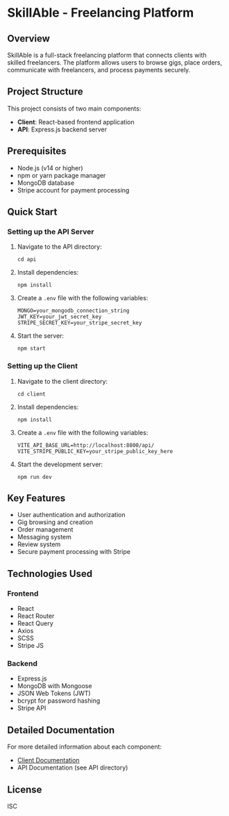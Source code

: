 # SkillAble - Freelancing Platform

## Overview
SkillAble is a full-stack freelancing platform that connects clients with skilled freelancers. The platform allows users to browse gigs, place orders, communicate with freelancers, and process payments securely.

## Project Structure
This project consists of two main components:

- **Client**: React-based frontend application
- **API**: Express.js backend server

## Prerequisites
- Node.js (v14 or higher)
- npm or yarn package manager
- MongoDB database
- Stripe account for payment processing

## Quick Start

### Setting up the API Server
1. Navigate to the API directory:
   ```
   cd api
   ```
2. Install dependencies:
   ```
   npm install
   ```
3. Create a `.env` file with the following variables:
   ```
   MONGO=your_mongodb_connection_string
   JWT_KEY=your_jwt_secret_key
   STRIPE_SECRET_KEY=your_stripe_secret_key
   ```
4. Start the server:
   ```
   npm start
   ```

### Setting up the Client
1. Navigate to the client directory:
   ```
   cd client
   ```
2. Install dependencies:
   ```
   npm install
   ```
3. Create a `.env` file with the following variables:
   ```
   VITE_API_BASE_URL=http://localhost:8800/api/
   VITE_STRIPE_PUBLIC_KEY=your_stripe_public_key_here
   ```
4. Start the development server:
   ```
   npm run dev
   ```

## Key Features
- User authentication and authorization
- Gig browsing and creation
- Order management
- Messaging system
- Review system
- Secure payment processing with Stripe

## Technologies Used

### Frontend
- React
- React Router
- React Query
- Axios
- SCSS
- Stripe JS

### Backend
- Express.js
- MongoDB with Mongoose
- JSON Web Tokens (JWT)
- bcrypt for password hashing
- Stripe API

## Detailed Documentation
For more detailed information about each component:

- [Client Documentation](./client/README.md)
- API Documentation (see API directory)

## License
ISC